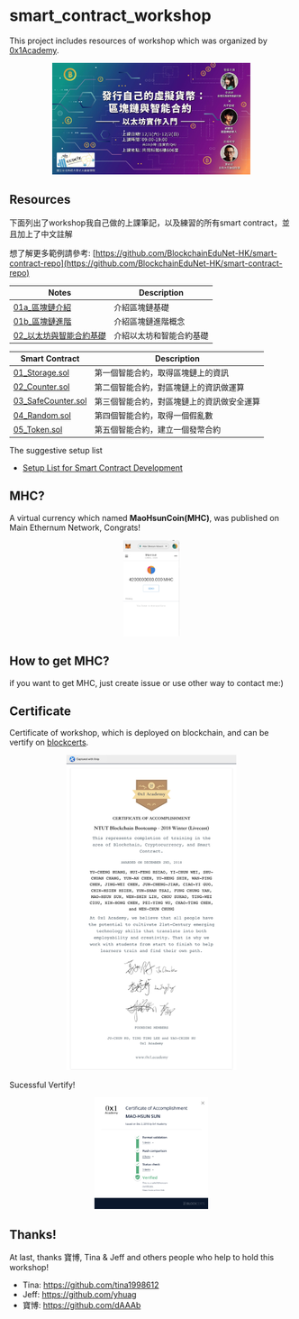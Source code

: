 # smart_contract_workshop
This project includes resources of workshop which was organized by [0x1Academy](https://pub.bitrabbit.com/zh-tw/science).
<p align="center"><img src="img/01.jpg" width="70%"></p>

## Resources
下面列出了workshop我自己做的上課筆記，以及練習的所有smart contract，並且加上了中文註解

想了解更多範例請參考: [https://github.com/BlockchainEduNet-HK/smart-contract-repo](https://github.com/BlockchainEduNet-HK/smart-contract-repo)

Notes | Description
-- | --
[01a_區塊鏈介紹](https://github.com/john850512/smart_contract_workshop/blob/master/Notes/01a_%E5%8D%80%E5%A1%8A%E9%8F%88%E4%BB%8B%E7%B4%B9.md) | 介紹區塊鏈基礎
[01b_區塊鏈進階](https://github.com/john850512/smart_contract_workshop/blob/master/Notes/01b_%E5%8D%80%E5%A1%8A%E9%8F%88%E9%80%B2%E9%9A%8E.md) | 介紹區塊鏈進階概念
[02_以太坊與智能合約基礎](https://github.com/john850512/smart_contract_workshop/blob/master/Notes/02_%E4%BB%A5%E5%A4%AA%E5%9D%8A%E8%88%87%E6%99%BA%E8%83%BD%E5%90%88%E7%B4%84%E5%9F%BA%E7%A4%8E.md) | 介紹以太坊和智能合約基礎

Smart Contract   | Description
-- | --
[01_Storage.sol](https://github.com/john850512/smart_contract/blob/master/code_practice/01_Storage.sol) | 第一個智能合約，取得區塊鏈上的資訊
[02_Counter.sol](https://github.com/john850512/smart_contract/blob/master/code_practice/02_Counter.sol) | 第二個智能合約，對區塊鏈上的資訊做運算
[03_SafeCounter.sol](https://github.com/john850512/smart_contract/blob/master/code_practice/03_SafeCounter.sol) | 第三個智能合約，對區塊鏈上的資訊做安全運算
[04_Random.sol](https://github.com/john850512/smart_contract/blob/master/code_practice/04_Random.sol) | 第四個智能合約，取得一個假亂數
[05_Token.sol](https://github.com/john850512/smart_contract/blob/master/code_practice/05_Token.sol) | 第五個智能合約，建立一個發幣合約

The suggestive setup list
- [Setup List for Smart Contract Development](https://gist.github.com/yhuag/5d8ee2fd46baff47edc923134048481c)

## MHC?
A virtual currency which named **MaoHsunCoin(MHC)**, was published on Main Ethernum Network, Congrats!
<p align="center"><img src="img/02.png" width="20%"></p>

## How to get MHC?
if you want to get MHC, just create issue or use other way to contact me:)

## Certificate
Certificate of workshop, which is deployed on blockchain, and can be vertify on [blockcerts](https://www.blockcerts.org/).
<p align="center"><img src="img/07.png" width="60%"></p>

Sucessful Vertify!
<p align="center"><img src="img/06.png" width="40%"></p>

## Thanks!
At last, thanks 寶博, Tina & Jeff and others people who help to hold this workshop!
- Tina: https://github.com/tina1998612
- Jeff: https://github.com/yhuag
- 寶博: https://github.com/dAAAb
